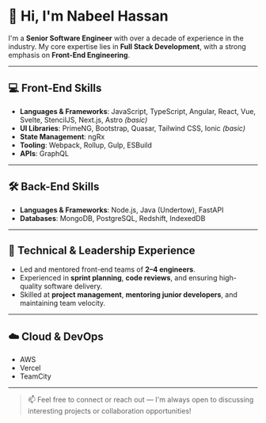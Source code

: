 # 👋 Hi, I'm Nabeel Hassan

I'm a **Senior Software Engineer** with over a decade of experience in the industry. My core expertise lies in **Full Stack Development**, with a strong emphasis on **Front-End Engineering**.

---

## 💻 Front-End Skills

- **Languages & Frameworks**: JavaScript, TypeScript, Angular, React, Vue, Svelte, StencilJS, Next.js, Astro *(basic)*  
- **UI Libraries**: PrimeNG, Bootstrap, Quasar, Tailwind CSS, Ionic *(basic)*  
- **State Management**: ngRx  
- **Tooling**: Webpack, Rollup, Gulp, ESBuild  
- **APIs**: GraphQL  

---

## 🛠️ Back-End Skills

- **Languages & Frameworks**: Node.js, Java (Undertow), FastAPI  
- **Databases**: MongoDB, PostgreSQL, Redshift, IndexedDB  

---

## 🧠 Technical & Leadership Experience

- Led and mentored front-end teams of **2–4 engineers**.
- Experienced in **sprint planning**, **code reviews**, and ensuring high-quality software delivery.
- Skilled at **project management**, **mentoring junior developers**, and maintaining team velocity.

---

## ☁️ Cloud & DevOps

- AWS  
- Vercel  
- TeamCity  

---

> 📫 Feel free to connect or reach out — I'm always open to discussing interesting projects or collaboration opportunities!


<!--
**Nabeelhassan/Nabeelhassan** is a ✨ _special_ ✨ repository because its `README.md` (this file) appears on your GitHub profile.

Here are some ideas to get you started:

- 🔭 I’m currently working on ...
- 🌱 I’m currently learning ...
- 👯 I’m looking to collaborate on ...
- 🤔 I’m looking for help with ...
- 💬 Ask me about ...
- 📫 How to reach me: ...
- 😄 Pronouns: ...
- ⚡ Fun fact: ...
-->
